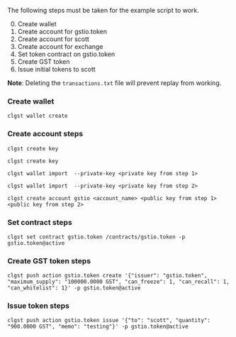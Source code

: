 The following steps must be taken for the example script to work.

0. Create wallet
0. Create account for gstio.token
0. Create account for scott
0. Create account for exchange
0. Set token contract on gstio.token
0. Create GST token
0. Issue initial tokens to scott

**Note**:
Deleting the `transactions.txt` file will prevent replay from working.


### Create wallet
`clgst wallet create`

### Create account steps
`clgst create key`

`clgst create key`

`clgst wallet import  --private-key <private key from step 1>`

`clgst wallet import  --private-key <private key from step 2>`

`clgst create account gstio <account_name> <public key from step 1> <public key from step 2>`

### Set contract steps
`clgst set contract gstio.token /contracts/gstio.token -p gstio.token@active`

### Create GST token steps
`clgst push action gstio.token create '{"issuer": "gstio.token", "maximum_supply": "100000.0000 GST", "can_freeze": 1, "can_recall": 1, "can_whitelist": 1}' -p gstio.token@active`

### Issue token steps
`clgst push action gstio.token issue '{"to": "scott", "quantity": "900.0000 GST", "memo": "testing"}' -p gstio.token@active`
